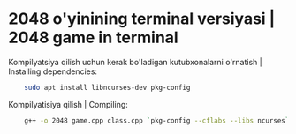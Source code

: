 # 2048 o'yinining terminal versiyasi | 2048 game in terminal

Kompilyatsiya qilish uchun kerak bo'ladigan kutubxonalarni o'rnatish | Installing dependencies:

```bash
    sudo apt install libncurses-dev pkg-config
```

Kompilyatisiya qilish | Compiling:

```bash
    g++ -o 2048 game.cpp class.cpp `pkg-config --cflabs --libs ncurses`
```
